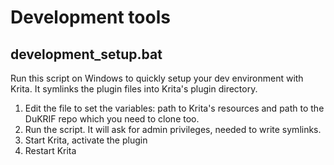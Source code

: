 # Development tools

## development_setup.bat

Run this script on Windows to quickly setup your dev environment with Krita. It symlinks the plugin files into Krita's plugin directory.

1. Edit the file to set the variables: path to Krita's resources and path to the DuKRIF repo which you need to clone too.
2. Run the script. It will ask for admin privileges, needed to write symlinks.
3. Start Krita, activate the plugin
4. Restart Krita
